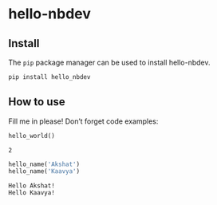 # hello-nbdev

<!-- WARNING: THIS FILE WAS AUTOGENERATED! DO NOT EDIT! -->

## Install

The `pip` package manager can be used to install hello-nbdev.

``` sh
pip install hello_nbdev
```

## How to use

Fill me in please! Don’t forget code examples:

``` python
hello_world()
```

    2

``` python
hello_name('Akshat')
hello_name('Kaavya')
```

    Hello Akshat!
    Hello Kaavya!
